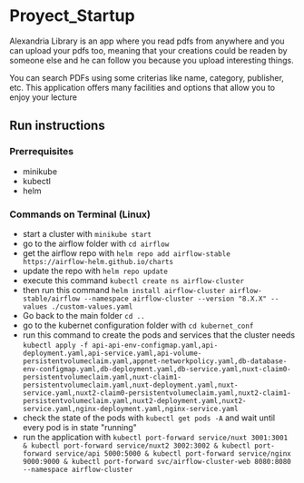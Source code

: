 # Proyect_Startup
Alexandria Library is an app where you read pdfs from anywhere and you can upload your pdfs too, meaning that your creations could be readen by someone else and he can follow you because you upload interesting things.

You can search PDFs using some criterias like name, category, publisher, etc. This application offers many facilities and options that allow you to enjoy your lecture
## Run instructions
### Prerrequisites
* minikube
* kubectl
* helm
### Commands on Terminal (Linux)
* start a cluster with ```minikube start```
* go to the airflow folder with ```cd airflow```
* get the airflow repo with ```helm repo add airflow-stable https://airflow-helm.github.io/charts```
* update the repo with ```helm repo update```
* execute this command ```kubectl create ns airflow-cluster```
* then run this command ```helm install airflow-cluster airflow-stable/airflow --namespace airflow-cluster --version "8.X.X" --values ./custom-values.yaml```
* Go back to the main folder ```cd ..```
* go to the kubernet configuration folder with ```cd kubernet_conf```
* run this command to create the pods and services that the cluster needs
```kubectl apply -f api-api-env-configmap.yaml,api-deployment.yaml,api-service.yaml,api-volume-persistentvolumeclaim.yaml,appnet-networkpolicy.yaml,db-database-env-configmap.yaml,db-deployment.yaml,db-service.yaml,nuxt-claim0-persistentvolumeclaim.yaml,nuxt-claim1-persistentvolumeclaim.yaml,nuxt-deployment.yaml,nuxt-service.yaml,nuxt2-claim0-persistentvolumeclaim.yaml,nuxt2-claim1-persistentvolumeclaim.yaml,nuxt2-deployment.yaml,nuxt2-service.yaml,nginx-deployment.yaml,nginx-service.yaml```
* check the state of the pods with ```kubectl get pods -A``` and wait until every pod is in state "running"
* run the application with ```kubectl port-forward service/nuxt 3001:3001 & kubectl port-forward service/nuxt2 3002:3002 & kubectl port-forward service/api 5000:5000 & kubectl port-forward service/nginx 9000:9000 & kubectl port-forward svc/airflow-cluster-web 8080:8080 --namespace airflow-cluster```